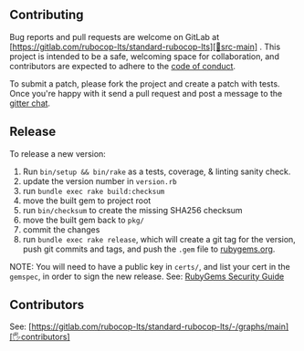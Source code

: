 ## Contributing

Bug reports and pull requests are welcome on GitLab at [https://gitlab.com/rubocop-lts/standard-rubocop-lts][🚎src-main]
. This project is intended to be a safe, welcoming space for collaboration, and contributors are expected to adhere to
the [code of conduct][conduct].

To submit a patch, please fork the project and create a patch with tests. Once you're happy with it send a pull request
and post a message to the [gitter chat][🏘chat].

## Release

To release a new version:

1. Run `bin/setup && bin/rake` as a tests, coverage, & linting sanity check.
2. update the version number in `version.rb`
3. run `bundle exec rake build:checksum`
4. move the built gem to project root
5. run `bin/checksum` to create the missing SHA256 checksum
6. move the built gem back to `pkg/`
7. commit the changes
8. run `bundle exec rake release`, which will create a git tag for the version, push git commits and tags, and push the `.gem` file to [rubygems.org][rubygems].

NOTE: You will need to have a public key in `certs/`, and list your cert in the
`gemspec`, in order to sign the new release.
See: [RubyGems Security Guide][rubygems-security-guide]

## Contributors

See: [https://gitlab.com/rubocop-lts/standard-rubocop-lts/-/graphs/main][🖐contributors]

[comment]: <> (Following links are used by README, CONTRIBUTING, Homepage)

[conduct]: https://gitlab.com/rubocop-lts/standard-rubocop-lts/-/blob/main/CODE_OF_CONDUCT.md
[🖐contributors]: https://gitlab.com/rubocop-lts/standard-rubocop-lts/-/graphs/main
[🚎src-main]: https://gitlab.com/rubocop-lts/standard-rubocop-lts/-/tree/main
[🏘chat]: https://gitter.im/rubocop-lts/community
[rubygems-security-guide]: https://guides.rubygems.org/security/#building-gems
[rubygems]: https://rubygems.org
